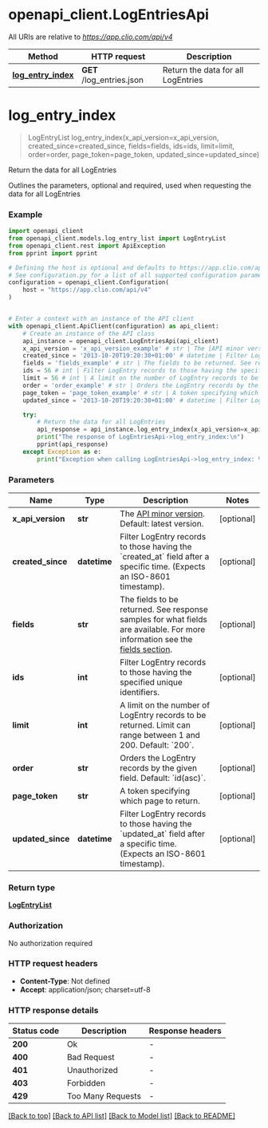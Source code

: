 # openapi_client.LogEntriesApi

All URIs are relative to *https://app.clio.com/api/v4*

Method | HTTP request | Description
------------- | ------------- | -------------
[**log_entry_index**](LogEntriesApi.md#log_entry_index) | **GET** /log_entries.json | Return the data for all LogEntries


# **log_entry_index**
> LogEntryList log_entry_index(x_api_version=x_api_version, created_since=created_since, fields=fields, ids=ids, limit=limit, order=order, page_token=page_token, updated_since=updated_since)

Return the data for all LogEntries

Outlines the parameters, optional and required, used when requesting the data for all LogEntries

### Example


```python
import openapi_client
from openapi_client.models.log_entry_list import LogEntryList
from openapi_client.rest import ApiException
from pprint import pprint

# Defining the host is optional and defaults to https://app.clio.com/api/v4
# See configuration.py for a list of all supported configuration parameters.
configuration = openapi_client.Configuration(
    host = "https://app.clio.com/api/v4"
)


# Enter a context with an instance of the API client
with openapi_client.ApiClient(configuration) as api_client:
    # Create an instance of the API class
    api_instance = openapi_client.LogEntriesApi(api_client)
    x_api_version = 'x_api_version_example' # str | The [API minor version](#section/Minor-Versions). Default: latest version. (optional)
    created_since = '2013-10-20T19:20:30+01:00' # datetime | Filter LogEntry records to those having the `created_at` field after a specific time. (Expects an ISO-8601 timestamp). (optional)
    fields = 'fields_example' # str | The fields to be returned. See response samples for what fields are available. For more information see the [fields section](#section/Fields). (optional)
    ids = 56 # int | Filter LogEntry records to those having the specified unique identifiers. (optional)
    limit = 56 # int | A limit on the number of LogEntry records to be returned. Limit can range between 1 and 200. Default: `200`. (optional)
    order = 'order_example' # str | Orders the LogEntry records by the given field. Default: `id(asc)`. (optional)
    page_token = 'page_token_example' # str | A token specifying which page to return. (optional)
    updated_since = '2013-10-20T19:20:30+01:00' # datetime | Filter LogEntry records to those having the `updated_at` field after a specific time. (Expects an ISO-8601 timestamp). (optional)

    try:
        # Return the data for all LogEntries
        api_response = api_instance.log_entry_index(x_api_version=x_api_version, created_since=created_since, fields=fields, ids=ids, limit=limit, order=order, page_token=page_token, updated_since=updated_since)
        print("The response of LogEntriesApi->log_entry_index:\n")
        pprint(api_response)
    except Exception as e:
        print("Exception when calling LogEntriesApi->log_entry_index: %s\n" % e)
```



### Parameters


Name | Type | Description  | Notes
------------- | ------------- | ------------- | -------------
 **x_api_version** | **str**| The [API minor version](#section/Minor-Versions). Default: latest version. | [optional] 
 **created_since** | **datetime**| Filter LogEntry records to those having the &#x60;created_at&#x60; field after a specific time. (Expects an ISO-8601 timestamp). | [optional] 
 **fields** | **str**| The fields to be returned. See response samples for what fields are available. For more information see the [fields section](#section/Fields). | [optional] 
 **ids** | **int**| Filter LogEntry records to those having the specified unique identifiers. | [optional] 
 **limit** | **int**| A limit on the number of LogEntry records to be returned. Limit can range between 1 and 200. Default: &#x60;200&#x60;. | [optional] 
 **order** | **str**| Orders the LogEntry records by the given field. Default: &#x60;id(asc)&#x60;. | [optional] 
 **page_token** | **str**| A token specifying which page to return. | [optional] 
 **updated_since** | **datetime**| Filter LogEntry records to those having the &#x60;updated_at&#x60; field after a specific time. (Expects an ISO-8601 timestamp). | [optional] 

### Return type

[**LogEntryList**](LogEntryList.md)

### Authorization

No authorization required

### HTTP request headers

 - **Content-Type**: Not defined
 - **Accept**: application/json; charset=utf-8

### HTTP response details

| Status code | Description | Response headers |
|-------------|-------------|------------------|
**200** | Ok |  -  |
**400** | Bad Request |  -  |
**401** | Unauthorized |  -  |
**403** | Forbidden |  -  |
**429** | Too Many Requests |  -  |

[[Back to top]](#) [[Back to API list]](../README.md#documentation-for-api-endpoints) [[Back to Model list]](../README.md#documentation-for-models) [[Back to README]](../README.md)


